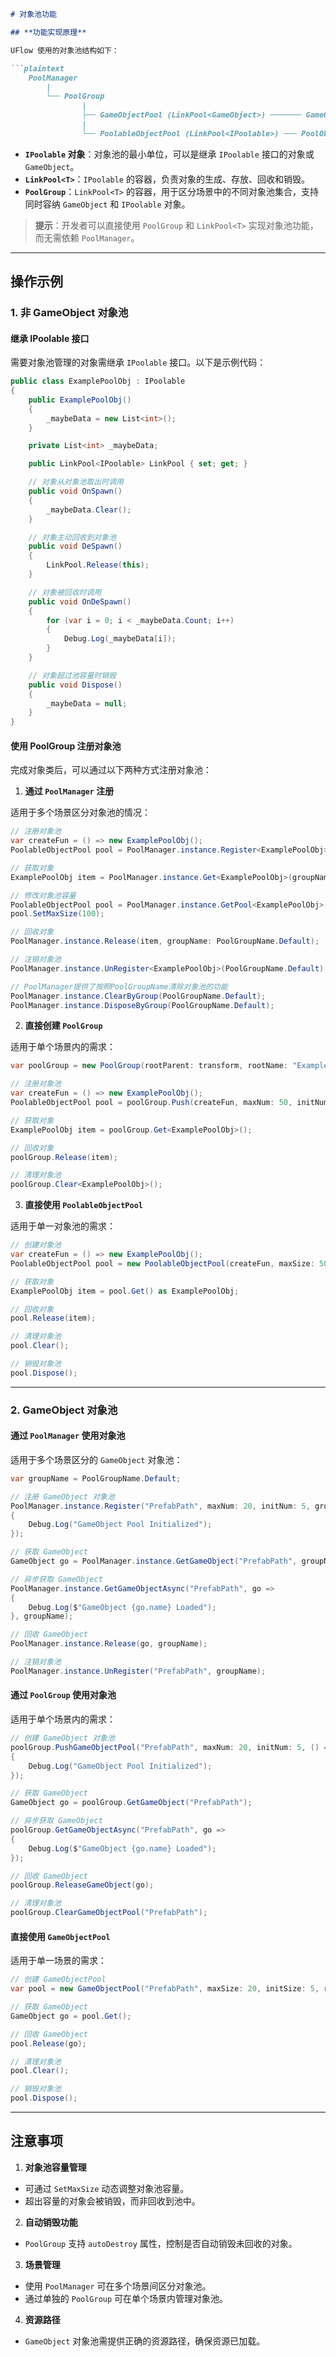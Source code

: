 ```markdown
# 对象池功能

## **功能实现原理**

UFlow 使用的对象池结构如下：

```plaintext
    PoolManager
        |
        └── PoolGroup
                |
                ├── GameObjectPool (LinkPool<GameObject>) ─────── GameObject
                |
                └── PoolableObjectPool (LinkPool<IPoolable>) ─── PoolObject (IPoolable)
```

- **`IPoolable` 对象**：对象池的最小单位，可以是继承 `IPoolable` 接口的对象或 `GameObject`。
- **`LinkPool<T>`**：`IPoolable` 的容器，负责对象的生成、存放、回收和销毁。
- **`PoolGroup`**：`LinkPool<T>` 的容器，用于区分场景中的不同对象池集合，支持同时容纳 `GameObject` 和 `IPoolable` 对象。

> **提示**：开发者可以直接使用 `PoolGroup` 和 `LinkPool<T>` 实现对象池功能，而无需依赖 `PoolManager`。

---

## **操作示例**

### **1. 非 GameObject 对象池**

#### **继承 IPoolable 接口**

需要对象池管理的对象需继承 `IPoolable` 接口。以下是示例代码：

```csharp
public class ExamplePoolObj : IPoolable
{
    public ExamplePoolObj()
    {
        _maybeData = new List<int>();
    }

    private List<int> _maybeData;

    public LinkPool<IPoolable> LinkPool { set; get; }

    // 对象从对象池取出时调用
    public void OnSpawn()
    {
        _maybeData.Clear();
    }

    // 对象主动回收到对象池
    public void DeSpawn()
    {
        LinkPool.Release(this);
    }

    // 对象被回收时调用
    public void OnDeSpawn()
    {
        for (var i = 0; i < _maybeData.Count; i++)
        {
            Debug.Log(_maybeData[i]);
        }
    }

    // 对象超过池容量时销毁
    public void Dispose()
    {
        _maybeData = null;
    }
}
```

#### **使用 PoolGroup 注册对象池**

完成对象类后，可以通过以下两种方式注册对象池：

1. **通过 `PoolManager` 注册**

适用于多个场景区分对象池的情况：

```csharp
// 注册对象池
var createFun = () => new ExamplePoolObj();
PoolableObjectPool pool = PoolManager.instance.Register<ExamplePoolObj>(createFun, maxNum: 50, initNum: 10, groupName: PoolGroupName.Default);

// 获取对象
ExamplePoolObj item = PoolManager.instance.Get<ExamplePoolObj>(groupName: PoolGroupName.Default);

// 修改对象池容量
PoolableObjectPool pool = PoolManager.instance.GetPool<ExamplePoolObj>(PoolGroupName.Default);
pool.SetMaxSize(100);

// 回收对象
PoolManager.instance.Release(item, groupName: PoolGroupName.Default);

// 注销对象池
PoolManager.instance.UnRegister<ExamplePoolObj>(PoolGroupName.Default);

// PoolManager提供了按照PoolGroupName清除对象池的功能
PoolManager.instance.ClearByGroup(PoolGroupName.Default);
PoolManager.instance.DisposeByGroup(PoolGroupName.Default);
```

2. **直接创建 `PoolGroup`**

适用于单个场景内的需求：

```csharp
var poolGroup = new PoolGroup(rootParent: transform, rootName: "ExamplePoolGroup");

// 注册对象池
var createFun = () => new ExamplePoolObj();
PoolableObjectPool pool = poolGroup.Push(createFun, maxNum: 50, initNum: 10);

// 获取对象
ExamplePoolObj item = poolGroup.Get<ExamplePoolObj>();

// 回收对象
poolGroup.Release(item);

// 清理对象池
poolGroup.Clear<ExamplePoolObj>();
```

3. **直接使用 `PoolableObjectPool`**

适用于单一对象池的需求：

```csharp
// 创建对象池
var createFun = () => new ExamplePoolObj();
PoolableObjectPool pool = new PoolableObjectPool(createFun, maxSize: 50, initSize: 10);

// 获取对象
ExamplePoolObj item = pool.Get() as ExamplePoolObj;

// 回收对象
pool.Release(item);

// 清理对象池
pool.Clear();

// 销毁对象池
pool.Dispose();
```

---

### **2. GameObject 对象池**

#### **通过 `PoolManager` 使用对象池**

适用于多个场景区分的 `GameObject` 对象池：

```csharp
var groupName = PoolGroupName.Default;

// 注册 GameObject 对象池
PoolManager.instance.Register("PrefabPath", maxNum: 20, initNum: 5, groupName, () =>
{
    Debug.Log("GameObject Pool Initialized");
});

// 获取 GameObject
GameObject go = PoolManager.instance.GetGameObject("PrefabPath", groupName);

// 异步获取 GameObject
PoolManager.instance.GetGameObjectAsync("PrefabPath", go =>
{
    Debug.Log($"GameObject {go.name} Loaded");
}, groupName);

// 回收 GameObject
PoolManager.instance.Release(go, groupName);

// 注销对象池
PoolManager.instance.UnRegister("PrefabPath", groupName);
```

#### **通过 `PoolGroup` 使用对象池**

适用于单个场景内的需求：

```csharp
// 创建 GameObject 对象池
poolGroup.PushGameObjectPool("PrefabPath", maxNum: 20, initNum: 5, () =>
{
    Debug.Log("GameObject Pool Initialized");
});

// 获取 GameObject
GameObject go = poolGroup.GetGameObject("PrefabPath");

// 异步获取 GameObject
poolGroup.GetGameObjectAsync("PrefabPath", go =>
{
    Debug.Log($"GameObject {go.name} Loaded");
});

// 回收 GameObject
poolGroup.ReleaseGameObject(go);

// 清理对象池
poolGroup.ClearGameObjectPool("PrefabPath");
```

#### **直接使用 `GameObjectPool`**

适用于单一场景的需求：

```csharp
// 创建 GameObjectPool
var pool = new GameObjectPool("PrefabPath", maxSize: 20, initSize: 5, root: transform);

// 获取 GameObject
GameObject go = pool.Get();

// 回收 GameObject
pool.Release(go);

// 清理对象池
pool.Clear();

// 销毁对象池
pool.Dispose();
```

---

## **注意事项**

1. **对象池容量管理**
  - 可通过 `SetMaxSize` 动态调整对象池容量。
  - 超出容量的对象会被销毁，而非回收到池中。

2. **自动销毁功能**
  - `PoolGroup` 支持 `autoDestroy` 属性，控制是否自动销毁未回收的对象。

3. **场景管理**
  - 使用 `PoolManager` 可在多个场景间区分对象池。
  - 通过单独的 `PoolGroup` 可在单个场景内管理对象池。

4. **资源路径**
  - `GameObject` 对象池需提供正确的资源路径，确保资源已加载。
```